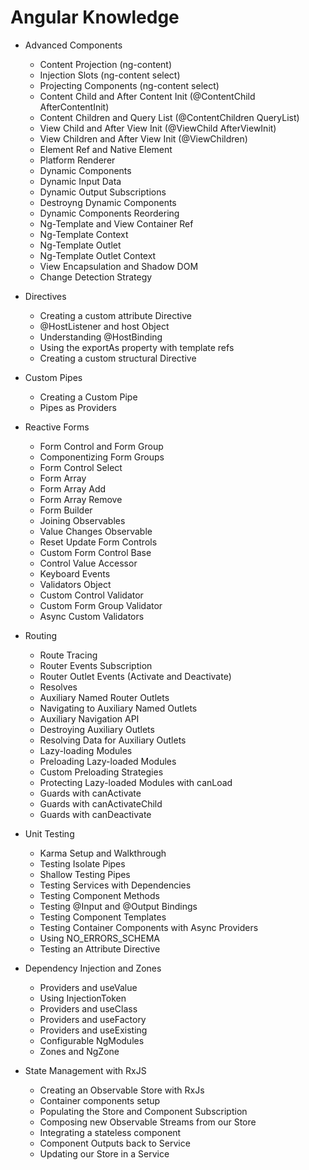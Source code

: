 # Angular Knowledge

- Advanced Components

  - Content Projection (ng-content)
  - Injection Slots (ng-content select)
  - Projecting Components (ng-content select)
  - Content Child and After Content Init (@ContentChild AfterContentInit)
  - Content Children and Query List (@ContentChildren QueryList)
  - View Child and After View Init (@ViewChild AfterViewInit)
  - View Children and After View Init (@ViewChildren)
  - Element Ref and Native Element
  - Platform Renderer
  - Dynamic Components
  - Dynamic Input Data
  - Dynamic Output Subscriptions
  - Destroyng Dynamic Components
  - Dynamic Components Reordering
  - Ng-Template and View Container Ref
  - Ng-Template Context
  - Ng-Template Outlet
  - Ng-Template Outlet Context
  - View Encapsulation and Shadow DOM
  - Change Detection Strategy

- Directives

  - Creating a custom attribute Directive
  - @HostListener and host Object
  - Understanding @HostBinding
  - Using the exportAs property with template refs
  - Creating a custom structural Directive

- Custom Pipes

  - Creating a Custom Pipe
  - Pipes as Providers

- Reactive Forms

  - Form Control and Form Group
  - Componentizing Form Groups
  - Form Control Select
  - Form Array
  - Form Array Add
  - Form Array Remove
  - Form Builder
  - Joining Observables
  - Value Changes Observable
  - Reset Update Form Controls
  - Custom Form Control Base
  - Control Value Accessor
  - Keyboard Events
  - Validators Object
  - Custom Control Validator
  - Custom Form Group Validator
  - Async Custom Validators

- Routing

  - Route Tracing
  - Router Events Subscription
  - Router Outlet Events (Activate and Deactivate)
  - Resolves
  - Auxiliary Named Router Outlets
  - Navigating to Auxiliary Named Outlets
  - Auxiliary Navigation API
  - Destroying Auxiliary Outlets
  - Resolving Data for Auxiliary Outlets
  - Lazy-loading Modules
  - Preloading Lazy-loaded Modules
  - Custom Preloading Strategies
  - Protecting Lazy-loaded Modules with canLoad
  - Guards with canActivate
  - Guards with canActivateChild
  - Guards with canDeactivate

- Unit Testing

  - Karma Setup and Walkthrough
  - Testing Isolate Pipes
  - Shallow Testing Pipes
  - Testing Services with Dependencies
  - Testing Component Methods
  - Testing @Input and @Output Bindings
  - Testing Component Templates
  - Testing Container Components with Async Providers
  - Using NO_ERRORS_SCHEMA
  - Testing an Attribute Directive

- Dependency Injection and Zones

  - Providers and useValue
  - Using InjectionToken
  - Providers and useClass
  - Providers and useFactory
  - Providers and useExisting
  - Configurable NgModules
  - Zones and NgZone

- State Management with RxJS
  - Creating an Observable Store with RxJs
  - Container components setup
  - Populating the Store and Component Subscription
  - Composing new Observable Streams from our Store
  - Integrating a stateless component
  - Component Outputs back to Service
  - Updating our Store in a Service
